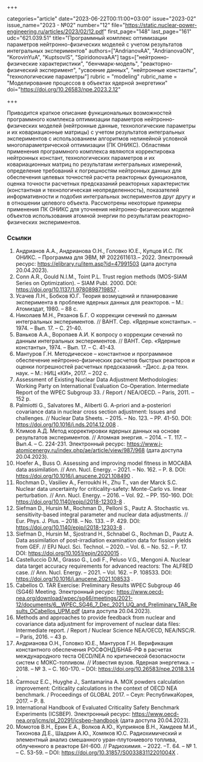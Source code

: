 +++

categories="article"
date="2023-06-22T00:11:00+03:00"
issue="2023-02"
issue_name="2023 - №02"
number="12"
file="https://static.nuclear-power-engineering.ru/articles/2023/02/12.pdf"
first_page="148"
last_page="161"
udc="621.039.51"
title="Программный комплекс оптимизации параметров нейтронно-физических моделей с учетом результатов интегральных экспериментов"
authors=["AndrianovAA", "AndrianovaON", "KorovinYuA", "KuptsovIS", "SpiridonovaAA"]
tags=["нейтронно-физические характеристики", "бенчмарк-модель", "реакторно-физический эксперимент", "усвоение данных", "нейтронные константы", "технологические параметры"]
rubric = "modeling"
rubric_name = "Моделирование процессов в объектах ядерной энергетики"
doi="https://doi.org/10.26583/npe.2023.2.12"

+++

Приводится краткое описание функциональных возможностей программного комплекса оптимизации параметров нейтронно-физических моделей (нейтронные данные, технологические параметры и их ковариационные матрицы) с учетом результатов интегральных экспериментов с использованием алгоритмов нелинейной условной многопараметрической оптимизации (ПК ОНИКС). Областями применения программного комплекса являются корректировка нейтронных констант, технологических параметров и их ковариационных матриц по результатам интегральных измерений, определение требований к погрешностям нейтронных данных для обеспечения целевых точностей расчета реакторных функционалов, оценка точности расчетных предсказаний реакторных характеристик (константная и технологическая неопределенность), показателей информативности и подобия интегральных экспериментов друг другу и в отношении целевого объекта. Рассмотрены некоторые примеры применения ПК ОНИКС для уточнения нейтронно-физических моделей объектов использования атомной энергии по результатам реакторно-физических экспериментов.

### Ссылки

1. Андрианов А.А., Андрианова О.Н., Головко Ю.Е., Купцов И.С. ПК ОНИКС. – Программа для ЭВМ, № 2022611613.– 2022. Электронный ресурс: https://elibrary.ru/item.asp?id=47991503 (дата доступа 20.04.2023).
2. Conn A.R., Gould N.I.M., Toint P.L. Trust region methods (MOS-SIAM Series on Optimization). – SIAM Publ. 2000. DOI: https://doi.org/10.1137/1.9780898719857 .
3. Усачев Л.Н., Бобков Ю.Г. Теория возмущений и планирование эксперимента в проблеме ядерных данных для реакторов. – М.: Атомиздат, 1980. – 88 с.
4. Николаев М.Н., Рязанов Б.Г. О коррекции сечений по данным интегральных экспериментов. // ВАНТ. Cер. «Ядерные константы». – 1974. – Вып. 17. – С. 21-40.
5. Ваньков А.А., Воропаев А.И. К вопросу о коррекции сечений по данным интегральных экспериментов. // ВАНТ. Cер. «Ядерные константы», 1974. – Вып. 17. – С. 41-43.
6. Мантуров Г.Н. Методическое – константное и программное обеспечение нейтронно-физических расчетов быстрых реакторов и оценки погрешностей расчетных предсказаний. –Дисс. д-ра техн. наук. – М.: НИЦ «КИ», 2017. – 202 с.
7. Assessment of Existing Nuclear Data Adjustment Methodologies: Working Party on International Evaluation Co-Operation. Intermediate Report of the WPEC Subgroup 33. / Report / NEA/OECD. – Paris, 2011. – 152 p.
8. Palmiotti G., Salvatores M., Aliberti G. A-priori and a-posteriori covariance data in nuclear cross section adjustment: Issues and challenges. // Nuclear Data Sheets. – 2015. – No. 123. – PP. 41-50. DOI: https://doi.org/10.1016/j.nds.2014.12.008 .
9. Климов А.Д. Метод корректировки ядерных данных на основе результатов экспериментов. // Атомная энергия. – 2014. – Т. 117. – Вып.4. – С. 224-231. Электронный ресурс: https://www.j-atomicenergy.ru/index.php/ae/article/view/987/968 (дата доступа 20.04.2023).
10. Hoefer A., Buss O. Assessing and improving model fitness in MOCABA data assimilation. // Ann. Nucl. Energy. – 2021. – No. 162. – P. 8. DOI: https://doi.org/10.1016/j.anucene.2021.108490 .
11. Rochman D., Vasiliev A., Ferroukhi H., Zhu T., van der Marck S.C. Nuclear data uncertainty for criticality-safety: Monte-Carlo vs. linear perturbation. // Ann. Nucl. Energy. – 2016. – Vol. 92. – PP. 150-160. DOI: https://doi.org/10.1140/epjp/i2018-12303-8 .
12. Siefman D., Hursin M., Rochman D., Pelloni S., Pautz A. Stochastic vs. sensitivity-based integral parameter and nuclear data adjustments. // Eur. Phys. J. Plus. – 2018. – No. 133. – P. 429. DOI: https://doi.org/10.1140/epjp/i2018-12303-8 .
13. Siefman D., Hursin M., Sjostrand H., Schnabel G., Rochman D., Pautz A. Data assimilation of post-irradiation examination data for fission yields from GEF. // EPJ Nucl. Sci. Technol. – 2020. – Vol. 6. – No. 52. – P. 17. DOI: https://doi.org/10.1051/epjn/2020015 .
14. Castelluccio D.M., Grasso G., Lodi F., Peluso V.G., Mengoni A. Nuclear data target accuracy requirements for advanced reactors: The ALFRED case. // Ann. Nucl. Energy. – 2021. – Vol. 162. – P. 108533. DOI: https://doi.org/10.1016/j.anucene.2021.108533 .
15. Cabellos O. TAR Exercise: Preliminary Results WPEC Subgroup 46 (SG46) Meeting. Электронный ресурс: https://www.oecd-nea.org/download/wpec/sg46/meetings/2021-12/documents/6__WPEC_SG46_7_Dec_2021_UQ_and_Preliminary_TAR_Results_OCabellos_UPM.pdf (дата доступа 20.04.2023).
16. Methods and approaches to provide feedback from nuclear and covariance data adjustment for improvement of nuclear data files: Intermediate report. / Report / Nuclear Science NEA/OECD, NEA/NSC/R. – Paris, 2016. – 43 p.
17. Андрианова О.Н., Головко Ю.Е., Мантуров Г.Н. Верификация константного обеспечения РОСФОНД/БНАБ-РФ в расчетах международного теста OECD/NEA по критической безопасности систем с МОКС-топливом. // Известия вузов. Ядерная энергетика. – 2018. – № 3. – С. 160-170. – DOI: https://doi.org/10.26583/npe.2018.3.14 .
18. Carmouz E.C., Huyghe J., Santamarina A. MOX powders calculation improvement: Criticality calculations in the context of OECD NEA benchmark. / Proceedings of GLOBAL 2017. – Сеул: РеспубликаКорея, 2017. – P. 8.
19. International Handbook of Evaluated Criticality Safety Benchmark Experiments (ICSBEP). Электронный ресурс: https://www.oecd-nea.org/jcms/pl_20291/icsbep-handbook (дата доступа 20.04.2023).
20. Момотов В.Н., Ерин Е.А., Волков А.Ю., Куприянов В.Н., Хамдеев М.И., Тихонова Д.Е., Шадрин А.Ю., Хомяков Ю.С. Радиохимический и элементный анализ смешанного уран-плутониевого топлива, облученного в реакторе БН-600. // Радиохимия. – 2022. –Т. 64. – № 1. – С. 53-59. – DOI: https://doi.org/10.31857/S003383112201004X .